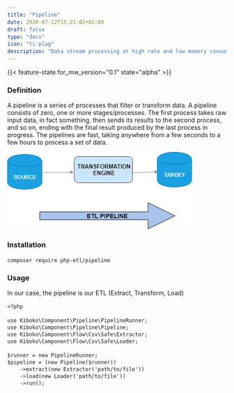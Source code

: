 ```yaml
---
title: "Pipeline"
date: 2020-07-12T15:21:02+02:00
draft: false
type: "docs"
icon: "ti-plug"
description: "Data stream processing at high rate and low memory consuming"
---
```


{{< feature-state for_mw_version="0.1" state="alpha" >}}

### Definition
A pipeline is a series of processes that filter or transform data.
A pipeline consists of zero, one or more stages/processes. 
The first process takes raw input data, in fact something, 
then sends its results to the second process, and so on, ending with the final result produced by the last process in progress.
The pipelines are fast, taking anywhere from a few seconds to a few hours to process a set of data.

![Example image](etl-pipeline.png)

### Installation
``` 
composer require php-etl/pipeline
```

### Usage
In our case, the pipeline is our ETL (Extract, Transform, Load)

```
<?php

use Kiboko\Component\Pipeline\PipelineRunner;
use Kiboko\Component\Pipeline\Pipeline;
use Kiboko\Component\Flow\Csv\Safe\Extractor;
use Kiboko\Component\Flow\Csv\Safe\Loader;

$runner = new PipelineRunner;
$pipeline = (new Pipeline($runner))
    ->extract(new Extractor('path/to/file'))
    ->load(new Loader('path/to/file'))
    ->run();
```



